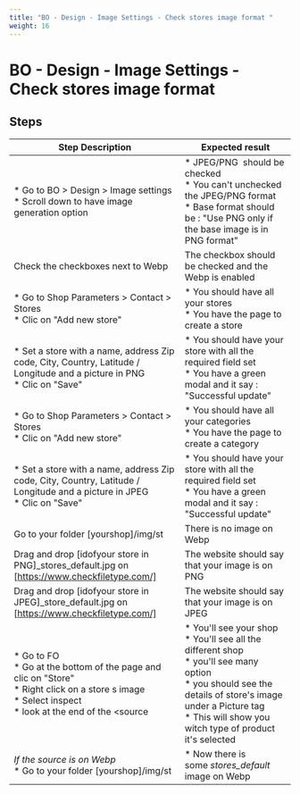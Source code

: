 ```yaml
---
title: "BO - Design - Image Settings - Check stores image format "
weight: 16
---
```


# BO - Design - Image Settings - Check stores image format 
## Steps
| Step Description | Expected result |
| ----- | ----- |
| * Go to BO > Design > Image settings<br> * Scroll down to have image generation option | * JPEG/PNG  should be checked <br> * You can't unchecked the JPEG/PNG format<br> * Base format should be : "Use PNG only if the base image is in PNG format" |
| Check the checkboxes next to Webp | The checkbox should be checked and the Webp is enabled |
| * Go to Shop Parameters > Contact > Stores<br> * Clic on "Add new store" | * You should have all your stores <br> * You have the page to create a store |
| * Set a store with a name, address Zip code, City, Country, Latitude / Longitude and a picture in PNG <br> * Clic on "Save" | * You should have your store with all the required field set <br> * You have a green modal and it say : "Successful update" |
| * Go to Shop Parameters > Contact > Stores<br> * Clic on "Add new store" | * You should have all your categories <br> * You have the page to create a category |
| * Set a store with a name, address Zip code, City, Country, Latitude / Longitude and a picture in JPEG <br> * Clic on "Save" | * You should have your store with all the required field set <br> * You have a green modal and it say : "Successful update" |
| Go to your folder [yourshop]/img/st | There is no image on Webp |
| Drag and drop [idofyour store in PNG]_stores_default.jpg on [https://www.checkfiletype.com/] | The website should say that your image is on PNG |
| Drag and drop [idofyour store in JPEG]_store_default.jpg on [https://www.checkfiletype.com/] | The website should say that your image is on JPEG |
| * Go to FO <br> * Go at the bottom of the page and clic on "Store"<br> * Right click on a store s image <br> * Select inspect<br> * look at the end of the <source | * You'll see your shop<br> * You'll see all the different shop <br> * you'll see many option <br> * you should see the details of store's image under a Picture tag<br> * This will show you witch type of product it's selected |
| *If the source is on Webp* <br> * Go to your folder [yourshop]/img/st | * Now there is some _stores_default_ image on Webp |
